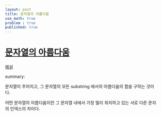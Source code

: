 ```yaml
---
layout: post
title: 문자열의 아름다움
use_math: true
problem : true
published: true
---
```


# [문자열의 아름다움](https://school.programmers.co.kr/learn/courses/30/lessons/68938)

[해설](https://prgms.tistory.com/32)

summary:

문자열이 주어지고, 그 문자열의 모든 substring 에서의 아름다움의 합을 구하는 것이다.

어떤 문자열의 아름다움이란 그 문자열 내에서 가장 멀리 위치하고 있는 서로 다른 문자의 인덱스의 차이다.

